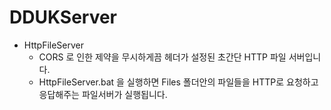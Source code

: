 # DDUKServer

+ HttpFileServer
  + CORS 로 인한 제약을 무시하게끔 헤더가 설정된 초간단 HTTP 파일 서버입니다.
  + HttpFileServer.bat 을 실행하면 Files 폴더안의 파일들을 HTTP로 요청하고 응답해주는 파일서버가 실행됩니다.
